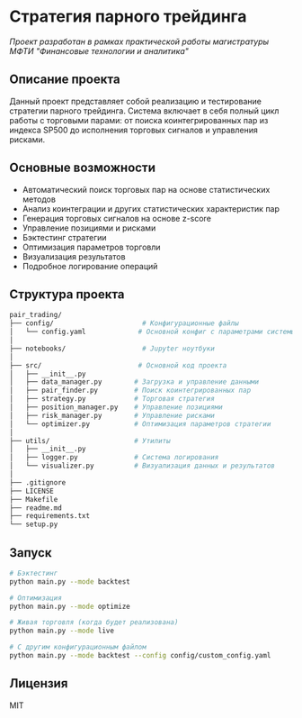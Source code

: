 # Стратегия парного трейдинга

*Проект разработан в рамках практической работы магистратуры МФТИ "Финансовые технологии и аналитика"*

## Описание проекта

Данный проект представляет собой реализацию и тестирование стратегии парного трейдинга. Система включает в себя полный цикл работы с торговыми парами: от поиска коинтегрированных пар из индекса SP500 до исполнения торговых сигналов и управления рисками.

## Основные возможности

- Автоматический поиск торговых пар на основе статистических методов
- Анализ коинтеграции и других статистических характеристик пар
- Генерация торговых сигналов на основе z-score
- Управление позициями и рисками
- Бэктестинг стратегии
- Оптимизация параметров торговли
- Визуализация результатов
- Подробное логирование операций

## Структура проекта
```bash
pair_trading/
├── config/                      # Конфигурационные файлы
│   └── config.yaml             # Основной конфиг с параметрами системы
│
├── notebooks/                   # Jupyter ноутбуки
│
├── src/                        # Основной код проекта
│   ├── __init__.py            
│   ├── data_manager.py        # Загрузка и управление данными
│   ├── pair_finder.py         # Поиск коинтегрированных пар
│   ├── strategy.py            # Торговая стратегия
│   ├── position_manager.py    # Управление позициями
│   ├── risk_manager.py        # Управление рисками
│   └── optimizer.py           # Оптимизация параметров стратегии
│
├── utils/                     # Утилиты
│   ├── __init__.py
│   ├── logger.py              # Система логирования
│   └── visualizer.py          # Визуализация данных и результатов
│
├── .gitignore                 
├── LICENSE                    
├── Makefile                   
├── readme.md                  
├── requirements.txt           
└── setup.py                              
```

## Запуск
```bash
# Бэктестинг
python main.py --mode backtest

# Оптимизация
python main.py --mode optimize

# Живая торговля (когда будет реализована)
python main.py --mode live

# С другим конфигурационным файлом
python main.py --mode backtest --config config/custom_config.yaml
```

## Лицензия

MIT
